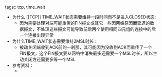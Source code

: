 tags:: tcp, time_wait

- 为什么 [[TCP]] TIME_WAIT状态需要维持一段时间而不是进入CLOSED状态:
	- 因为需要处理对端可能重传的FIN报文或其它一些因网络原因而延迟的数据报文，不处理这些报文可能导致前后两个使用相同四元组的连接中的后一个连接出现异常
- 为什么TIME_WAIT状态需要维持2MSL时长：
	- 被动关闭端收到ACK前的一刹那，其可能因为没收到ACK而重传了一个FIN报文，这个FIN报文要从网络中消失最多还需要一个MSL时长，所以主动关闭方还需要多等一个MSL
- 参考资料：
	- []()